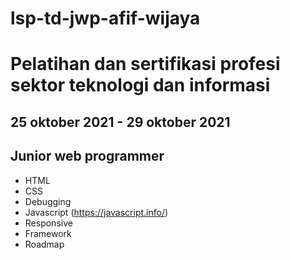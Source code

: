 # lsp-td-jwp-afif-wijaya
# Pelatihan dan sertifikasi profesi sektor teknologi dan informasi
## 25 oktober 2021 - 29 oktober 2021
## Junior web programmer
- HTML
- CSS
- Debugging
- Javascript (https://javascript.info/)
- Responsive
- Framework
- Roadmap

